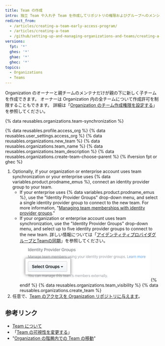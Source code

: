 ```yaml
---
title: Team の作成
intro: 独立 Team や入れ子 Team を作成してリポジトリの権限およびグループへのメンションを管理できます。
redirect_from:
  - /articles/creating-a-team-early-access-program/
  - /articles/creating-a-team
  - /github/setting-up-and-managing-organizations-and-teams/creating-a-team
versions:
  fpt: '*'
  ghes: '*'
  ghae: '*'
  ghec: '*'
topics:
  - Organizations
  - Teams
---
```


Organization のオーナーと親チームのメンテナだけが親の下に新しく子チームを作成できます。 オーナーは Organization 内の全チームについて作成許可を制限することもできます。 詳細は「[Organization のチーム作成権限を設定する](/articles/setting-team-creation-permissions-in-your-organization)」を参照してください。

{% data reusables.organizations.team-synchronization %}

{% data reusables.profile.access_org %}
{% data reusables.user_settings.access_org %}
{% data reusables.organizations.new_team %}
{% data reusables.organizations.team_name %}
{% data reusables.organizations.team_description %}
{% data reusables.organizations.create-team-choose-parent %}
{% ifversion fpt or ghec %}
1. Optionally, if your organization or enterprise account uses team synchronization or your enterprise uses {% data variables.product.prodname_emus %}, connect an identity provider group to your team.
    * If your enterprise uses {% data variables.product.prodname_emus %}, use the "Identity Provider Groups" drop-down menu, and select a single identity provider group to connect to the new team. For more information, "[Managing team memberships with identity provider groups](/enterprise-cloud@latest/admin/authentication/managing-your-enterprise-users-with-your-identity-provider/managing-team-memberships-with-identity-provider-groups)."
    * If your organization or enterprise account uses team synchronization, use the "Identity Provider Groups" drop-down menu, and select up to five identity provider groups to connect to the new team. 詳しい情報については「[アイデンティティプロバイダグループとTeamの同期](/organizations/organizing-members-into-teams/synchronizing-a-team-with-an-identity-provider-group)」を参照してください。 ![アイデンティティプロバイダグループを選択するドロップダウンメニュー](/assets/images/help/teams/choose-an-idp-group.png)
{% endif %}
{% data reusables.organizations.team_visibility %}
{% data reusables.organizations.create_team %}
1. 任意で、[Team のアクセスを Organization リポジトリに与えます](/articles/managing-team-access-to-an-organization-repository)。

## 参考リンク

- [Team について](/articles/about-teams)
- 「[Team の可視性を変更する](/articles/changing-team-visibility)」
- "[Organization の階層内での Team の移動](/articles/moving-a-team-in-your-organization-s-hierarchy)"
